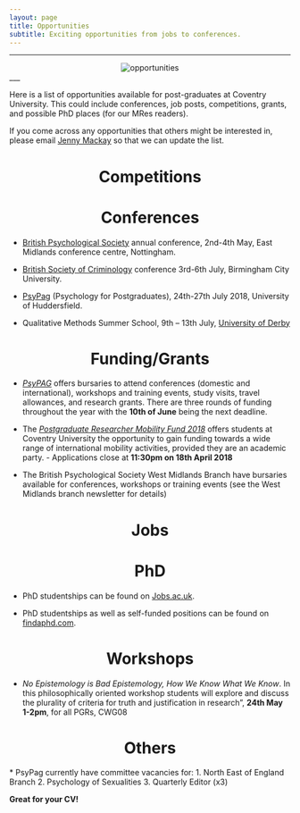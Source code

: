 ```yaml
---
layout: page
title: Opportunities
subtitle: Exciting opportunities from jobs to conferences.
---
```


___
<center>
  <img src = "http://www.cfrinc.net/hs-fs/hubfs/Blog_Images/market-research-opportunity.jpg?t=1520480222622&width=450&name=market-research-opportunity.jpg" alt="opportunities" />
</center>
___


Here is a list of opportunities available for post-graduates at Coventry University. This could include conferences, job posts, competitions, grants, and possible PhD places (for our MRes readers).

If you come across any opportunities that others might be interested in, please email [Jenny Mackay](mailto:cov.pgrnewsletter+opportunities@gmail.com) so that we can update the list.  

<center> <h1> Competitions </h1> </center>



<center> <h1> Conferences </h1> </center>

* [British Psychological Society](https://www1.bps.org.uk/events/conferences/annual-conference-2018) annual conference, 2nd-4th May, East Midlands conference centre, Nottingham.

* [British Society of Criminology](https://www.bcu.ac.uk/social-sciences/criminology/british-society-of-criminology-conference-2018 ) conference 3rd-6th July,  Birmingham City University.

* [PsyPag](https://www.psypag2018.com/) (Psychology for Postgraduates), 24th-27th July 2018, University of Huddersfield.

* Qualitative Methods Summer School, 9th – 13th July, [University of Derby](https://www.derby.ac.uk/enterprisecentre/events/qmss/)

<center> <h1> Funding/Grants </h1> </center>

* *[PsyPAG](http://www.psypag.co.uk/bursaries-2/)* offers bursaries to attend conferences (domestic and international), workshops and training events, study visits, travel allowances, and research grants. There are three rounds of funding throughout the year with the **10th of June** being the next deadline.  

* The *[Postgraduate Researcher Mobility Fund 2018](http://recap.coventry.domains/pgr-mobility-programme/)* offers students at Coventry University the opportunity to gain funding towards a wide range of international mobility activities, provided they are an academic party. - Applications close at **11:30pm on 18th April 2018**

* The British Psychological Society West Midlands Branch have bursaries available for conferences, workshops or training events (see the West Midlands branch newsletter for details)





<center> <h1> Jobs </h1> </center>




<center> <h1> PhD </h1> </center>

* PhD studentships can be found on [Jobs.ac.uk](http://www.jobs.ac.uk/).

* PhD studentships as well as self-funded positions can be found on [findaphd.com](https://www.findaphd.com/).

<center> <h1> Workshops </h1> </center>


* *No Epistemology is Bad Epistemology, How We Know What We Know*. In this philosophically oriented workshop students will explore and discuss the plurality of criteria for truth and justification in research”, **24th May 1-2pm**, for all PGRs, CWG08


<center> <h1> Others</h1> </center>
* PsyPag currently have committee vacancies for:
1. North East of England Branch
2. Psychology of Sexualities
3. Quarterly Editor (x3)

**Great for your CV!**
